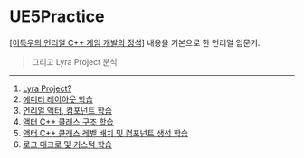 # UE5Practice
[[이득우의 언리얼 C++ 게임 개발의 정석]](http://www.acornpub.co.kr/book/unreal-c#c) 내용을 기본으로 한 언리얼 입문기.
> 그리고 Lyra Project 분석

---

1. [Lyra Project?](https://velog.io/@cedongne/UE5-%EC%96%B8%EB%A6%AC%EC%96%BC%EC%97%94%EC%A7%845-Lyra-%EB%B6%84%EC%84%9D-0.-Lyra-Project)
2. [에디터 레이아웃 학습](https://velog.io/@cedongne/UE5-Unreal-Engine-5-%EA%B8%B8%EB%9D%BC%EC%9E%A1%EC%9D%B4-1.-%EC%97%90%EB%94%94%ED%84%B0-%EA%B5%AC%EC%84%B1)
3. [언리얼 액터, 컴포넌트 학습](https://velog.io/@cedongne/UE5-Unreal-Engine-5-%EA%B8%B8%EB%9D%BC%EC%9E%A1%EC%9D%B4-2.-%EC%96%B8%EB%A6%AC%EC%96%BC-%EC%97%94%EC%A7%84-%EC%BD%98%ED%85%90%EC%B8%A0%EC%9D%98-%EC%B5%9C%EC%86%8C-%EB%8B%A8%EC%9C%84-%EC%95%A1%ED%84%B0)
4. [액터 C++ 클래스 구조 학습](https://velog.io/@cedongne/3.UE5-Unreal-Engine-5-%EA%B8%B8%EB%9D%BC%EC%9E%A1%EC%9D%B4-3.-%EC%95%A1%ED%84%B0-C-%ED%81%B4%EB%9E%98%EC%8A%A4)
5. [액터 C++ 클래스 레벨 배치 및 컴포넌트 생성 학습](https://velog.io/@cedongne/UE5-Unreal-Engine-5-%EA%B8%B8%EB%9D%BC%EC%9E%A1%EC%9D%B4-4.-%EC%95%A1%ED%84%B0-%EB%B0%B0%EC%B9%98-%EB%B0%8F-%EC%BB%B4%ED%8F%AC%EB%84%8C%ED%8A%B8-%EC%83%9D%EC%84%B1)
6. [로그 매크로 및 커스텀 학습](https://velog.io/@cedongne/UE5-Unreal-Engine-5-%EA%B8%B8%EB%9D%BC%EC%9E%A1%EC%9D%B4-5.-%EB%A1%9C%EA%B9%85-%EB%B0%A9%EB%B2%95)
